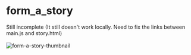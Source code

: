 # form_a_story
Still incomplete (It still doesn't work locally. Need to fix the links between main.js and story.html) <br><br>
<img src='https://i.postimg.cc/wtndG4nH/form-a-story-thumbnail.png' border='0' alt='form-a-story-thumbnail'/>
